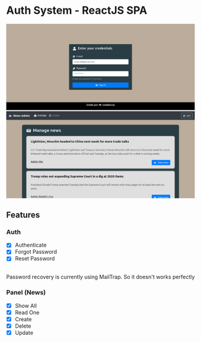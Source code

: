 # Auth System - ReactJS SPA

![alt text](https://raw.githubusercontent.com/ronaldscruz/auth-reactjs/master/ss1.png)
![alt text](https://raw.githubusercontent.com/ronaldscruz/auth-reactjs/master/ss2.png)

## Features

### Auth

- [x] Authenticate
- [x] Forgot Password
- [x] Reset Password
<br>
Password recovery is currently using MailTrap. So it doesn't works perfectly
<br>

### Panel (News)
- [x] Show All
- [x] Read One
- [x] Create
- [x] Delete
- [x] Update
